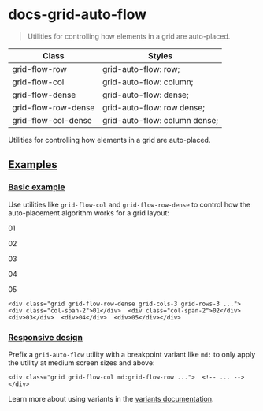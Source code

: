 # docs-grid-auto-flow

> Utilities for controlling how elements in a grid are auto-placed.

| Class               | Styles                        |
| ------------------- | ----------------------------- |
| grid-flow-row       | grid-auto-flow: row;          |
| grid-flow-col       | grid-auto-flow: column;       |
| grid-flow-dense     | grid-auto-flow: dense;        |
| grid-flow-row-dense | grid-auto-flow: row dense;    |
| grid-flow-col-dense | grid-auto-flow: column dense; |

Utilities for controlling how elements in a grid are auto-placed.

## [Examples](#examples)

### [Basic example](#basic-example)

Use utilities like `grid-flow-col` and `grid-flow-row-dense` to control how the auto-placement algorithm works for a grid layout:

01

02

03

04

05

    <div class="grid grid-flow-row-dense grid-cols-3 grid-rows-3 ...">  <div class="col-span-2">01</div>  <div class="col-span-2">02</div>  <div>03</div>  <div>04</div>  <div>05</div></div>

### [Responsive design](#responsive-design)

Prefix a `grid-auto-flow` utility with a breakpoint variant like `md:` to only apply the utility at medium screen sizes and above:

    <div class="grid grid-flow-col md:grid-flow-row ...">  <!-- ... --></div>

Learn more about using variants in the [variants documentation](/docs/hover-focus-and-other-states).
